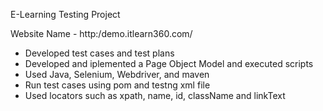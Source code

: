 E-Learning Testing Project

Website Name - http:/demo.itlearn360.com/
- Developed test cases and test plans
- Developed and iplemented a Page Object Model and executed scripts
- Used Java, Selenium, Webdriver, and maven
- Run test cases using pom and testng xml file
- Used locators such as xpath, name, id, className and linkText
